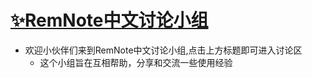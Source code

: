 # [✨RemNote中文讨论小组](https://github.com/5eagull/RemNote-Chinese-chat-group/discussions)
- 欢迎小伙伴们来到RemNote中文讨论小组,点击上方标题即可进入讨论区
  - 这个小组旨在互相帮助，分享和交流一些使用经验 
